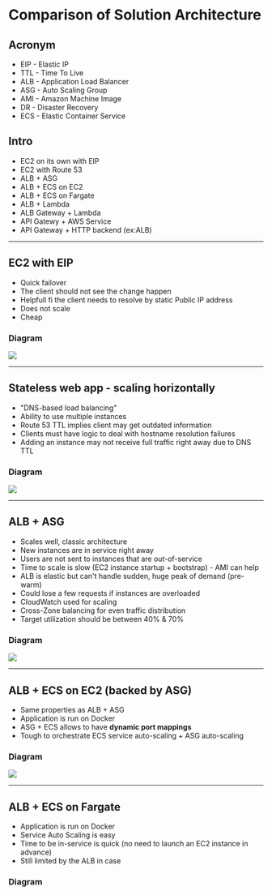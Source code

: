 # Comparison of Solution Architecture

## Acronym
* EIP - Elastic IP
* TTL - Time To Live
* ALB - Application Load Balancer
* ASG - Auto Scaling Group
* AMI - Amazon Machine Image
* DR - Disaster Recovery
* ECS - Elastic Container Service

## Intro
* EC2 on its own with EIP
* EC2 with Route 53
* ALB + ASG
* ALB + ECS on EC2
* ALB + ECS on Fargate
* ALB + Lambda
* ALB Gateway + Lambda
* API Gatewy + AWS Service
* API Gateway + HTTP backend (ex:ALB)

---

## EC2 with EIP
* Quick failover
* The client should not see the change happen
* Helpfull fi the client needs to resolve by static Public IP address
* Does not scale
* Cheap 

### Diagram
[<img src="https://i.imgur.com/uUfsjOK.png">](https://i.imgur.com/uUfsjOK.png)

---

## Stateless web app - scaling horizontally
* "DNS-based load balancing"
* Ability to use multiple instances
* Route 53 TTL implies client may get outdated information
* Clients must have logic to deal with hostname resolution failures
* Adding an instance may not receive full traffic right away due to DNS TTL

### Diagram
[<img src="https://i.imgur.com/Xq0E8WZ.png">](https://i.imgur.com/Xq0E8WZ.png)

---

## ALB + ASG
* Scales well, classic architecture
* New instances are in service right away
* Users are not sent to instances that are out-of-service
* Time to scale is slow (EC2 instance startup + bootstrap) - AMI can help
* ALB is elastic but can't handle sudden, huge peak of demand (pre-warm)
* Could lose a few requests if instances are overloaded
* CloudWatch used for scaling
* Cross-Zone balancing for even traffic distribution
* Target utilization should be between 40% & 70%

### Diagram
[<img src="https://i.imgur.com/UbdDHa8.png">](https://i.imgur.com/UbdDHa8.png)

---

## ALB + ECS on EC2 (backed by ASG)
* Same properties as ALB + ASG
* Application is run on Docker
* ASG + ECS allows to have **dynamic port mappings**
* Tough to orchestrate ECS service auto-scaling + ASG auto-scaling

### Diagram
[<img src="https://i.imgur.com/f7LwxRL.png">](https://i.imgur.com/f7LwxRL.png)

---

## ALB + ECS on Fargate
* Application is run on Docker
* Service Auto Scaling is easy
* Time to be in-service is quick (no need to launch an EC2 instance in advance)
* Still limited by the ALB in case 

### Diagram
